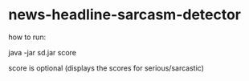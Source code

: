 # news-headline-sarcasm-detector
how to run:

java -jar sd.jar score

score is optional (displays the scores for serious/sarcastic)